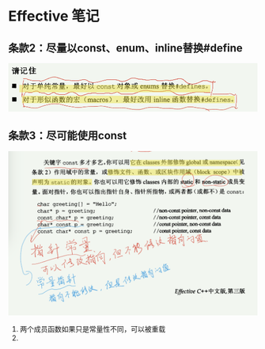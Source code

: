 # Effective 笔记

## 条款2：尽量以const、enum、inline替换#define

![img](EffectiveC++.assets/9DACB8B9FEE2C351A6E115FE581440E6.png)

## 条款3：尽可能使用const

![img](EffectiveC++.assets/E94C2483488D0AB912275FAB853A7357.png)

1. 两个成员函数如果只是常量性不同，可以被重载
2. 